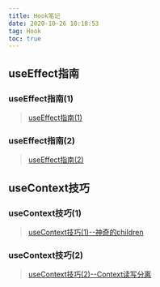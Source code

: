 ```yaml
---
title: Hook笔记
date: 2020-10-26 10:18:53
tag: Hook
toc: true
---
```


## useEffect指南

### useEffect指南(1)

> [useEffect指南(1)](/hook/useEffect/first "指南(1)")

### useEffect指南(2)
>[useEffect指南(2)](/hook/useEffect/second "指南(2)")

## useContext技巧

### useContext技巧(1)
>[useContext技巧(1)--神奇的children](/hook/useContext/first "技巧(1)")

### useContext技巧(2)
>[useContext技巧(2)--Context读写分离](/hook/useContext/second "技巧(2)")
